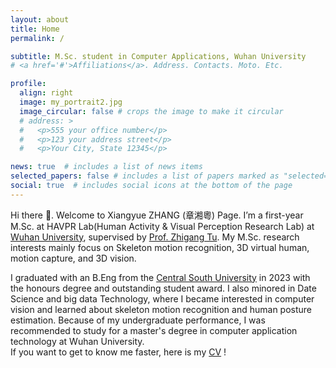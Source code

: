 ```yaml
---
layout: about
title: Home
permalink: /

subtitle: M.Sc. student in Computer Applications, Wuhan University
# <a href='#'>Affiliations</a>. Address. Contacts. Moto. Etc.

profile:
  align: right
  image: my_portrait2.jpg
  image_circular: false # crops the image to make it circular
  # address: >
  #   <p>555 your office number</p>
  #   <p>123 your address street</p>
  #   <p>Your City, State 12345</p>

news: true  # includes a list of news items
selected_papers: false # includes a list of papers marked as "selected={true}"
social: true  # includes social icons at the bottom of the page
---
```


Hi there 👋. Welcome to Xiangyue ZHANG (章湘粵) Page. I’m a first-year M.Sc. at HAVPR Lab(Human Activity & Visual Perception Research Lab) at [Wuhan University](https://en.whu.edu.cn/), supervised by [Prof. Zhigang Tu](http://tuzhigang.cn/index.html). My M.Sc. research interests mainly focus on Skeleton motion recognition, 3D virtual human, motion capture, and 3D vision.

I graduated with an B.Eng from the [Central South University](https://en.csu.edu.cn/) in 2023 with the honours degree and outstanding student award. I also minored in Date Science and big data Technology, where I became interested in computer vision and learned about skeleton motion recognition and human posture estimation. Because of my undergraduate performance, I was recommended to study for a master's degree in computer application technology at Wuhan University. 
<br>If you want to get to know me faster, here is my [CV](/assets/pdf/CV.pdf) !
<!-- Link to your social media connections, too. This theme is set up to use [Font Awesome icons](http://fortawesome.github.io/Font-Awesome/) and [Academicons](https://jpswalsh.github.io/academicons/), like the ones below. Add your Facebook, Twitter, LinkedIn, Google Scholar, or just disable all of them. -->
